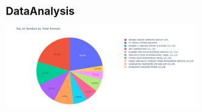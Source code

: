 # DataAnalysis

![Alt text](https://github.com/oleetech/DataAnalysis/blob/main/New%20folder/Screenshot_10.png)
